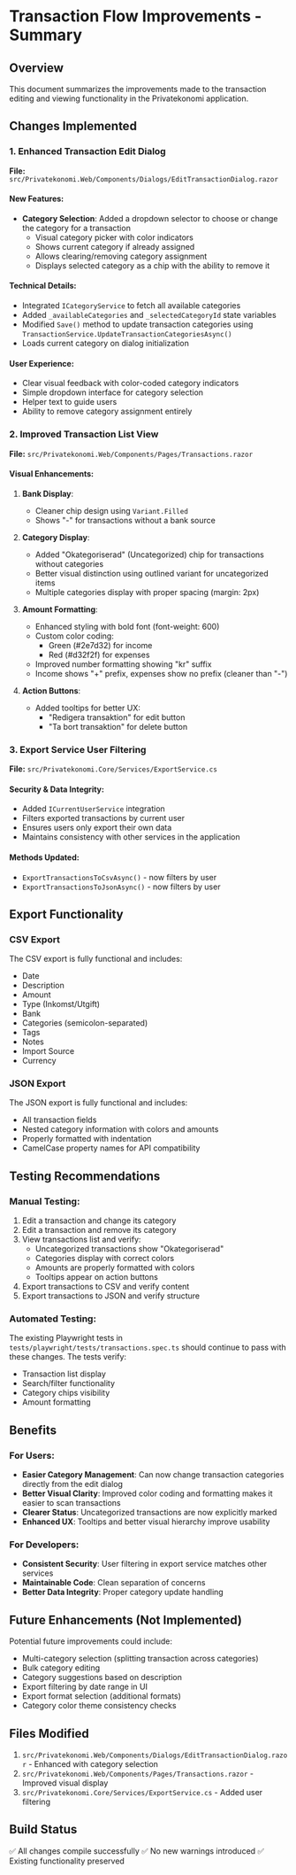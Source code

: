 # Transaction Flow Improvements - Summary

## Overview
This document summarizes the improvements made to the transaction editing and viewing functionality in the Privatekonomi application.

## Changes Implemented

### 1. Enhanced Transaction Edit Dialog
**File:** `src/Privatekonomi.Web/Components/Dialogs/EditTransactionDialog.razor`

#### New Features:
- **Category Selection**: Added a dropdown selector to choose or change the category for a transaction
  - Visual category picker with color indicators
  - Shows current category if already assigned
  - Allows clearing/removing category assignment
  - Displays selected category as a chip with the ability to remove it
  
#### Technical Details:
- Integrated `ICategoryService` to fetch all available categories
- Added `_availableCategories` and `_selectedCategoryId` state variables
- Modified `Save()` method to update transaction categories using `TransactionService.UpdateTransactionCategoriesAsync()`
- Loads current category on dialog initialization

#### User Experience:
- Clear visual feedback with color-coded category indicators
- Simple dropdown interface for category selection
- Helper text to guide users
- Ability to remove category assignment entirely

### 2. Improved Transaction List View
**File:** `src/Privatekonomi.Web/Components/Pages/Transactions.razor`

#### Visual Enhancements:

1. **Bank Display**:
   - Cleaner chip design using `Variant.Filled`
   - Shows "-" for transactions without a bank source
   
2. **Category Display**:
   - Added "Okategoriserad" (Uncategorized) chip for transactions without categories
   - Better visual distinction using outlined variant for uncategorized items
   - Multiple categories display with proper spacing (margin: 2px)

3. **Amount Formatting**:
   - Enhanced styling with bold font (font-weight: 600)
   - Custom color coding:
     - Green (#2e7d32) for income
     - Red (#d32f2f) for expenses
   - Improved number formatting showing "kr" suffix
   - Income shows "+" prefix, expenses show no prefix (cleaner than "-")

4. **Action Buttons**:
   - Added tooltips for better UX:
     - "Redigera transaktion" for edit button
     - "Ta bort transaktion" for delete button

### 3. Export Service User Filtering
**File:** `src/Privatekonomi.Core/Services/ExportService.cs`

#### Security & Data Integrity:
- Added `ICurrentUserService` integration
- Filters exported transactions by current user
- Ensures users only export their own data
- Maintains consistency with other services in the application

#### Methods Updated:
- `ExportTransactionsToCsvAsync()` - now filters by user
- `ExportTransactionsToJsonAsync()` - now filters by user

## Export Functionality

### CSV Export
The CSV export is fully functional and includes:
- Date
- Description
- Amount
- Type (Inkomst/Utgift)
- Bank
- Categories (semicolon-separated)
- Tags
- Notes
- Import Source
- Currency

### JSON Export
The JSON export is fully functional and includes:
- All transaction fields
- Nested category information with colors and amounts
- Properly formatted with indentation
- CamelCase property names for API compatibility

## Testing Recommendations

### Manual Testing:
1. Edit a transaction and change its category
2. Edit a transaction and remove its category
3. View transactions list and verify:
   - Uncategorized transactions show "Okategoriserad"
   - Categories display with correct colors
   - Amounts are properly formatted with colors
   - Tooltips appear on action buttons
4. Export transactions to CSV and verify content
5. Export transactions to JSON and verify structure

### Automated Testing:
The existing Playwright tests in `tests/playwright/tests/transactions.spec.ts` should continue to pass with these changes. The tests verify:
- Transaction list display
- Search/filter functionality
- Category chips visibility
- Amount formatting

## Benefits

### For Users:
- **Easier Category Management**: Can now change transaction categories directly from the edit dialog
- **Better Visual Clarity**: Improved color coding and formatting makes it easier to scan transactions
- **Clearer Status**: Uncategorized transactions are now explicitly marked
- **Enhanced UX**: Tooltips and better visual hierarchy improve usability

### For Developers:
- **Consistent Security**: User filtering in export service matches other services
- **Maintainable Code**: Clean separation of concerns
- **Better Data Integrity**: Proper category update handling

## Future Enhancements (Not Implemented)

Potential future improvements could include:
- Multi-category selection (splitting transaction across categories)
- Bulk category editing
- Category suggestions based on description
- Export filtering by date range in UI
- Export format selection (additional formats)
- Category color theme consistency checks

## Files Modified

1. `src/Privatekonomi.Web/Components/Dialogs/EditTransactionDialog.razor` - Enhanced with category selection
2. `src/Privatekonomi.Web/Components/Pages/Transactions.razor` - Improved visual display
3. `src/Privatekonomi.Core/Services/ExportService.cs` - Added user filtering

## Build Status

✅ All changes compile successfully
✅ No new warnings introduced
✅ Existing functionality preserved
